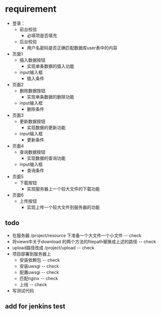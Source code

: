 # requirement

- 登录：
  - 前台校验
    - 必填项是否填充
  - 后台校验
    - 用户名密码是否正确匹配数据库user表中的内容
- 页面1
  - 插入数据按钮
    - 实现单条数据的插入功能
  - input输入框
    - 插入条件
- 页面2
  - 删除数据按钮
    - 实现单条数据的删除功能
  - input输入框
    - 删除条件
- 页面3
  - 更新数据按钮
    - 实现数据的更新功能
  - input输入框
    - 更新条件
- 页面4
  - 查询数据按钮
    - 实现数据的查询功能
  - input输入框
    - 查询条件
- 页面5
  - 下载按钮
    - 实现服务器上一个较大文件的下载功能
- 页面6
  - 上传按钮
    - 实现上传一个较大文件到服务器的功能

## todo

- 在服务器 /project/resource 下准备一个大文件一个小文件 -- check
- 将views中关于download 的两个方法的filepath替换成上述的路径 -- check
- upload路径改成 /project/upload -- check
- 项目部署到服务器上
  - 安装依赖包 -- check
  - 安装uwsgi -- check
  - 配置uwsgi -- check
  - 匹配nginx -- check
  - 上线 -- check
- 写测试代码

## add for jenkins test
